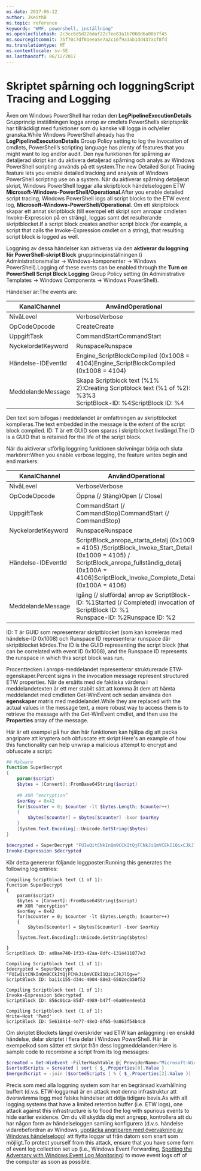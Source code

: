 ```yaml
---
ms.date: 2017-06-12
author: JKeithB
ms.topic: reference
keywords: "WMF, powershell, inställning"
ms.openlocfilehash: 2c3cc6d5d226daf22c7ee83a1b7068d6a08b7f45
ms.sourcegitcommit: 75f70c7df01eea5e7a2c16f9a3ab1dd437a1f8fd
ms.translationtype: MT
ms.contentlocale: sv-SE
ms.lasthandoff: 06/12/2017
---
```

# <a name="script-tracing-and-logging"></a><span data-ttu-id="d9d08-102">Skriptet spårning och loggning</span><span class="sxs-lookup"><span data-stu-id="d9d08-102">Script Tracing and Logging</span></span>

<span data-ttu-id="d9d08-103">Även om Windows PowerShell har redan den **LogPipelineExecutionDetails** Grupprincip inställningen logga anrop av cmdlets PowerShells skriptspråk har tillräckligt med funktioner som du kanske vill logga in och/eller granska.</span><span class="sxs-lookup"><span data-stu-id="d9d08-103">While Windows PowerShell already has the **LogPipelineExecutionDetails** Group Policy setting to log the invocation of cmdlets, PowerShell’s scripting language has plenty of features that you might want to log and/or audit.</span></span> <span data-ttu-id="d9d08-104">Den nya funktionen för spårning av detaljerad skript kan du aktivera detaljerad spårning och analys av Windows PowerShell scripting används på ett system.</span><span class="sxs-lookup"><span data-stu-id="d9d08-104">The new Detailed Script Tracing feature lets you enable detailed tracking and analysis of Windows PowerShell scripting use on a system.</span></span> <span data-ttu-id="d9d08-105">När du aktiverar spårning detaljerat skript, Windows PowerShell loggar alla skriptblock händelseloggen ETW **Microsoft-Windows-PowerShell/Operational**.</span><span class="sxs-lookup"><span data-stu-id="d9d08-105">After you enable detailed script tracing, Windows PowerShell logs all script blocks to the ETW event log, **Microsoft-Windows-PowerShell/Operational**.</span></span> <span data-ttu-id="d9d08-106">Om ett skriptblock skapar ett annat skriptblock (till exempel ett skript som anropar cmdleten Invoke-Expression på en sträng), loggas samt det resulterande skriptblocket.</span><span class="sxs-lookup"><span data-stu-id="d9d08-106">If a script block creates another script block (for example, a script that calls the Invoke-Expression cmdlet on a string), that resulting script block is logged as well.</span></span>

<span data-ttu-id="d9d08-107">Loggning av dessa händelser kan aktiveras via den **aktiverar du loggning för PowerShell-skript Block** grupprincipinställningen (i Administrationsmallar -> Windows-komponenter -> Windows PowerShell).</span><span class="sxs-lookup"><span data-stu-id="d9d08-107">Logging of these events can be enabled through the **Turn on PowerShell Script Block Logging** Group Policy setting (in Administrative Templates -> Windows Components -> Windows PowerShell).</span></span>

<span data-ttu-id="d9d08-108">Händelser är:</span><span class="sxs-lookup"><span data-stu-id="d9d08-108">The events are:</span></span>

| <span data-ttu-id="d9d08-109">Kanal</span><span class="sxs-lookup"><span data-stu-id="d9d08-109">Channel</span></span> | <span data-ttu-id="d9d08-110">Använd</span><span class="sxs-lookup"><span data-stu-id="d9d08-110">Operational</span></span>                                 |
|---------|---------------------------------------------|
| <span data-ttu-id="d9d08-111">Nivå</span><span class="sxs-lookup"><span data-stu-id="d9d08-111">Level</span></span>   | <span data-ttu-id="d9d08-112">Verbose</span><span class="sxs-lookup"><span data-stu-id="d9d08-112">Verbose</span></span>                                     |
| <span data-ttu-id="d9d08-113">OpCode</span><span class="sxs-lookup"><span data-stu-id="d9d08-113">Opcode</span></span>  | <span data-ttu-id="d9d08-114">Create</span><span class="sxs-lookup"><span data-stu-id="d9d08-114">Create</span></span>                                      |
| <span data-ttu-id="d9d08-115">Uppgift</span><span class="sxs-lookup"><span data-stu-id="d9d08-115">Task</span></span>    | <span data-ttu-id="d9d08-116">CommandStart</span><span class="sxs-lookup"><span data-stu-id="d9d08-116">CommandStart</span></span>                                |
| <span data-ttu-id="d9d08-117">Nyckelordet</span><span class="sxs-lookup"><span data-stu-id="d9d08-117">Keyword</span></span> | <span data-ttu-id="d9d08-118">Runspace</span><span class="sxs-lookup"><span data-stu-id="d9d08-118">Runspace</span></span>                                    |
| <span data-ttu-id="d9d08-119">Händelse-ID</span><span class="sxs-lookup"><span data-stu-id="d9d08-119">EventId</span></span> | <span data-ttu-id="d9d08-120">Engine_ScriptBlockCompiled (0x1008 = 4104)</span><span class="sxs-lookup"><span data-stu-id="d9d08-120">Engine_ScriptBlockCompiled (0x1008 = 4104)</span></span>  |
| <span data-ttu-id="d9d08-121">Meddelande</span><span class="sxs-lookup"><span data-stu-id="d9d08-121">Message</span></span> | <span data-ttu-id="d9d08-122">Skapa Scriptblock text (%1% 2):</span><span class="sxs-lookup"><span data-stu-id="d9d08-122">Creating Scriptblock text (%1 of %2):</span></span> </br> <span data-ttu-id="d9d08-123">%3</span><span class="sxs-lookup"><span data-stu-id="d9d08-123">%3</span></span> </br> <span data-ttu-id="d9d08-124">ScriptBlock-ID: %4</span><span class="sxs-lookup"><span data-stu-id="d9d08-124">ScriptBlock ID: %4</span></span> |


<span data-ttu-id="d9d08-125">Den text som bifogas i meddelandet är omfattningen av skriptblocket kompileras.</span><span class="sxs-lookup"><span data-stu-id="d9d08-125">The text embedded in the message is the extent of the script block compiled.</span></span> <span data-ttu-id="d9d08-126">ID: T är ett GUID som sparas i skriptblocket livslängd.</span><span class="sxs-lookup"><span data-stu-id="d9d08-126">The ID is a GUID that is retained for the life of the script block.</span></span>

<span data-ttu-id="d9d08-127">När du aktiverar utförlig loggning funktionen skrivningar börja och sluta markörer:</span><span class="sxs-lookup"><span data-stu-id="d9d08-127">When you enable verbose logging, the feature writes begin and end markers:</span></span>

| <span data-ttu-id="d9d08-128">Kanal</span><span class="sxs-lookup"><span data-stu-id="d9d08-128">Channel</span></span> | <span data-ttu-id="d9d08-129">Använd</span><span class="sxs-lookup"><span data-stu-id="d9d08-129">Operational</span></span>                                            |
|---------|--------------------------------------------------------|
| <span data-ttu-id="d9d08-130">Nivå</span><span class="sxs-lookup"><span data-stu-id="d9d08-130">Level</span></span>   | <span data-ttu-id="d9d08-131">Verbose</span><span class="sxs-lookup"><span data-stu-id="d9d08-131">Verbose</span></span>                                                |
| <span data-ttu-id="d9d08-132">OpCode</span><span class="sxs-lookup"><span data-stu-id="d9d08-132">Opcode</span></span>  | <span data-ttu-id="d9d08-133">Öppna (/ Stäng)</span><span class="sxs-lookup"><span data-stu-id="d9d08-133">Open (/ Close)</span></span>                                         |
| <span data-ttu-id="d9d08-134">Uppgift</span><span class="sxs-lookup"><span data-stu-id="d9d08-134">Task</span></span>    | <span data-ttu-id="d9d08-135">CommandStart (/ CommandStop)</span><span class="sxs-lookup"><span data-stu-id="d9d08-135">CommandStart (/ CommandStop)</span></span>                           |
| <span data-ttu-id="d9d08-136">Nyckelordet</span><span class="sxs-lookup"><span data-stu-id="d9d08-136">Keyword</span></span> | <span data-ttu-id="d9d08-137">Runspace</span><span class="sxs-lookup"><span data-stu-id="d9d08-137">Runspace</span></span>                                               |
| <span data-ttu-id="d9d08-138">Händelse-ID</span><span class="sxs-lookup"><span data-stu-id="d9d08-138">EventId</span></span> | <span data-ttu-id="d9d08-139">ScriptBlock\_anropa\_starta\_detalj (0x1009 = 4105) /</span><span class="sxs-lookup"><span data-stu-id="d9d08-139">ScriptBlock\_Invoke\_Start\_Detail (0x1009 = 4105) /</span></span> </br> <span data-ttu-id="d9d08-140">ScriptBlock\_anropa\_fullständig\_detalj (0x100A = 4106)</span><span class="sxs-lookup"><span data-stu-id="d9d08-140">ScriptBlock\_Invoke\_Complete\_Detail (0x100A = 4106)</span></span> |
| <span data-ttu-id="d9d08-141">Meddelande</span><span class="sxs-lookup"><span data-stu-id="d9d08-141">Message</span></span> | <span data-ttu-id="d9d08-142">Igång (/ slutförda) anrop av ScriptBlock-ID: %1</span><span class="sxs-lookup"><span data-stu-id="d9d08-142">Started (/ Completed) invocation of ScriptBlock ID: %1</span></span> </br> <span data-ttu-id="d9d08-143">Runspace-ID: %2</span><span class="sxs-lookup"><span data-stu-id="d9d08-143">Runspace ID: %2</span></span> |

<span data-ttu-id="d9d08-144">ID: T är GUID som representerar skriptblocket (som kan korreleras med händelse-ID 0x1008) och Runspace ID representerar runspace där skriptblocket kördes.</span><span class="sxs-lookup"><span data-stu-id="d9d08-144">The ID is the GUID representing the script block (that can be correlated with event ID 0x1008), and the Runspace ID represents the runspace in which this script block was run.</span></span>

<span data-ttu-id="d9d08-145">Procenttecken i anrops-meddelandet representerar strukturerade ETW-egenskaper.</span><span class="sxs-lookup"><span data-stu-id="d9d08-145">Percent signs in the invocation message represent structured ETW properties.</span></span> <span data-ttu-id="d9d08-146">När de ersätts med de faktiska värdena i meddelandetexten är ett mer stabilt sätt att komma åt dem att hämta meddelandet med cmdleten Get-WinEvent och sedan använda den **egenskaper** matris med meddelandet.</span><span class="sxs-lookup"><span data-stu-id="d9d08-146">While they are replaced with the actual values in the message text, a more robust way to access them is to retrieve the message with the Get-WinEvent cmdlet, and then use the **Properties** array of the message.</span></span>

<span data-ttu-id="d9d08-147">Här är ett exempel på hur den här funktionen kan hjälpa dig att packa angripare att kryptera och obfuscate ett skript:</span><span class="sxs-lookup"><span data-stu-id="d9d08-147">Here's an example of how this functionality can help unwrap a malicious attempt to encrypt and obfuscate a script:</span></span>

```powershell
## Malware
function SuperDecrypt
{
    param($script)
    $bytes = [Convert]::FromBase64String($script)
             
    ## XOR “encryption”
    $xorKey = 0x42
    for($counter = 0; $counter -lt $bytes.Length; $counter++)
    {
        $bytes[$counter] = $bytes[$counter] -bxor $xorKey
    }
    [System.Text.Encoding]::Unicode.GetString($bytes)
}

$decrypted = SuperDecrypt "FUIwQitCNkInQm9CCkItQjFCNkJiQmVCEkI1QixCJkJlQg=="
Invoke-Expression $decrypted
```

<span data-ttu-id="d9d08-148">Kör detta genererar följande loggposter:</span><span class="sxs-lookup"><span data-stu-id="d9d08-148">Running this generates the following log entries:</span></span>

```
Compiling Scriptblock text (1 of 1):
function SuperDecrypt
{
    param($script)
    $bytes = [Convert]::FromBase64String($script)
    ## XOR "encryption"
    $xorKey = 0x42
    for($counter = 0; $counter -lt $bytes.Length; $counter++)
    {
        $bytes[$counter] = $bytes[$counter] -bxor $xorKey
    }
    [System.Text.Encoding]::Unicode.GetString($bytes)

}
ScriptBlock ID: ad8ae740-1f33-42aa-8dfc-1314411877e3

Compiling Scriptblock text (1 of 1):
$decrypted = SuperDecrypt "FUIwQitCNkInQm9CCkItQjFCNkJiQmVCEkI1QixCJkJlQg=="
ScriptBlock ID: ba11c155-d34c-4004-88e3-6502ecb50f52

Compiling Scriptblock text (1 of 1):
Invoke-Expression $decrypted
ScriptBlock ID: 856c01ca-85d7-4989-b47f-e6a09ee4eeb3

Compiling Scriptblock text (1 of 1):
Write-Host 'Pwnd'
ScriptBlock ID: 5e618414-4e77-48e3-8f65-9a863f54b4c8
```

Om skriptet Blockets längd överskrider vad ETW kan anläggning i en enskild händelse, delar skriptet i flera delar i Windows PowerShell. <span data-ttu-id="d9d08-150">Här är exempelkod som sätter ett skript från dess loggmeddelanden:</span><span class="sxs-lookup"><span data-stu-id="d9d08-150">Here is sample code to recombine a script from its log messages:</span></span>

```powershell
$created = Get-WinEvent -FilterHashtable @{ ProviderName="Microsoft-Windows-PowerShell"; Id = 4104 } | Where-Object { $_.<...> }
$sortedScripts = $created | sort { $_.Properties[0].Value }
$mergedScript = -join ($sortedScripts | % { $_.Properties[2].Value })
```

<span data-ttu-id="d9d08-151">Precis som med alla loggning system som har en begränsad kvarhållning buffert (d.v.s. ETW-loggarna) är en attack mot denna infrastruktur att översvämma logg med falska händelser att dölja tidigare bevis.</span><span class="sxs-lookup"><span data-stu-id="d9d08-151">As with all logging systems that have a limited retention buffer (i.e. ETW logs), one attack against this infrastructure is to flood the log with spurious events to hide earlier evidence.</span></span> <span data-ttu-id="d9d08-152">Om du vill skydda dig mot angrepp, kontrollera att du har någon form av händelseloggen samling konfigurera (d.v.s. händelse vidarebefordran av Windows, [upptäcka angriparen med övervakning av Windows händelselogg](http://www.nsa.gov/ia/_files/app/Spotting_the_Adversary_with_Windows_Event_Log_Monitoring.pdf)) att flytta loggar ut från datorn som snart som möjligt.</span><span class="sxs-lookup"><span data-stu-id="d9d08-152">To protect yourself from this attack, ensure that you have some form of event log collection set up (i.e., Windows Event Forwarding, [Spotting the Adversary with Windows Event Log Monitoring](http://www.nsa.gov/ia/_files/app/Spotting_the_Adversary_with_Windows_Event_Log_Monitoring.pdf)) to move event logs off of the computer as soon as possible.</span></span>

